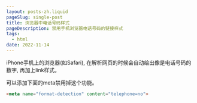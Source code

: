 ```yaml
---
layout: posts-zh.liquid
pageSlug: single-post
title: 浏览器中电话号码样式
pageDescription: 禁用手机浏览器电话号码的链接样式
tags: 
  - html
date: 2022-11-14
---
```

iPhone手机上的浏览器(如Safari), 在解析网页的时候会自动给出像是电话号码的数字, 再加上link样式。

可以添加下面的meta禁用掉这个功能。

```html
<meta name="format-detection" content="telephone=no">
```